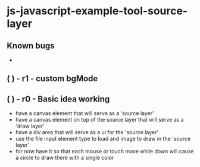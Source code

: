 # js-javascript-example-tool-source-layer

## Known bugs
* 

<!-- Maintenance -->


<!-- Additional Features -->


<!-- Minimum Viable Product -->

## ( ) - r1 - custom bgMode

## ( ) - r0 - Basic idea working
* have a canvas element that will serve as a 'source layer'
* have a canvas element on top of the source layer that will serve as a 'draw layer'
* have a div area that will serve as a ui for the 'source layer'
* use the file input element type to load and image to draw in the 'source layer'
* for now have it so that each mouse or touch move while down will cause a circle to draw there with a single color 
